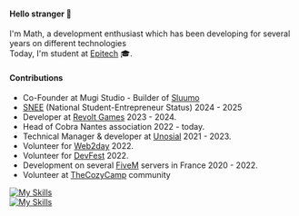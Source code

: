 #### Hello stranger 👋
I'm Math, a development enthusiast which has been developing for several years on different technologies\
Today, I'm student at [Epitech](https://www.epitech.eu/en/who-are-we/) 🎓.

#### Contributions
- Co-Founder at Mugi Studio - Builder of [Sluumo](https://sluumo.com)
- [SNEE](https://www.pepite-france.fr/accompagnement-sur-mesure-pepite-france/) (National Student-Entrepreneur Status) 2024 - 2025
- Developer at [Revolt Games](https://www.revoltgames.io/) 2023 - 2024.
- Head of Cobra Nantes association 2022 - today.
- Technical Manager & developer at [Unosial](https://unosial.com) 2021 - 2023.
- Volunteer for [Web2day](https://web2day.co/en/) 2022.
- Volunteer for [DevFest](https://devfest.gdgnantes.com/) 2022.
- Development on several [FiveM](https://fivem.net/) servers in France 2020 - 2022.
- Volunteer at [TheCozyCamp](https://discord.gg/tcc) community

[![My Skills](https://skillicons.dev/icons?i=js,ts,c,cpp,cs,dotnet,bun,react,next,express,vue,nuxt,angular,tailwind)](https://github.com/TekMath)\
[![My Skills](https://skillicons.dev/icons?i=docker,kubernetes,jenkins,grafana,prometheus,gcp,firebase,postgres,sequelize,redis,haskell,lua,dart,flutter)](https://github.com/TekMath)
